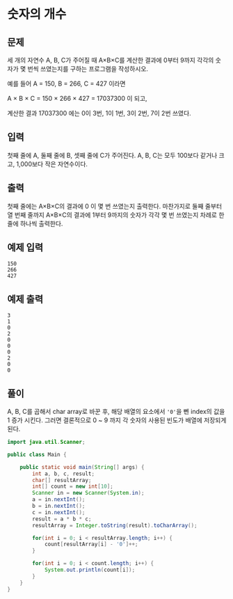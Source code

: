 # 숫자의 개수

## 문제
세 개의 자연수 A, B, C가 주어질 때 A×B×C를 계산한 결과에 0부터 9까지 각각의 숫자가 몇 번씩 쓰였는지를 구하는 프로그램을 작성하시오.

예를 들어 A = 150, B = 266, C = 427 이라면 

A × B × C = 150 × 266 × 427 = 17037300 이 되고, 

계산한 결과 17037300 에는 0이 3번, 1이 1번, 3이 2번, 7이 2번 쓰였다.


## 입력
첫째 줄에 A, 둘째 줄에 B, 셋째 줄에 C가 주어진다. A, B, C는 모두 100보다 같거나 크고, 1,000보다 작은 자연수이다.

## 출력
첫째 줄에는 A×B×C의 결과에 0 이 몇 번 쓰였는지 출력한다. 마찬가지로 둘째 줄부터 열 번째 줄까지 A×B×C의 결과에 1부터 9까지의 숫자가 각각 몇 번 쓰였는지 차례로 한 줄에 하나씩 출력한다.

## 예제 입력
```
150
266
427
```

## 예제 출력
```
3
1
0
2
0
0
0
2
0
0
```

## 풀이
A, B, C를 곱해서 char array로  바꾼 후, 해당 배열의 요소에서 `'0'`을 뻰 index의 값을 1 증가 시킨다. 그러면 결론적으로 0 ~ 9 까지 각 숫자의 사용된 빈도가 배열에 저장되게 된다.

```java
import java.util.Scanner;

public class Main {

    public static void main(String[] args) {
        int a, b, c, result;
        char[] resultArray;
        int[] count = new int[10];
        Scanner in = new Scanner(System.in);
        a = in.nextInt();
        b = in.nextInt();
        c = in.nextInt();
        result = a * b * c;
        resultArray = Integer.toString(result).toCharArray();

        for(int i = 0; i < resultArray.length; i++) {
            count[resultArray[i] - '0']++;
        }

        for(int i = 0; i < count.length; i++) {
            System.out.println(count[i]);
        }
    }
}
```
